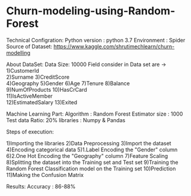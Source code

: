 # Churn-modeling-using-Random-Forest

Technical Configration:
Python version : python 3.7
Environment : Spider
Source of Dataset: https://www.kaggle.com/shrutimechlearn/churn-modelling


About DataSet:
Data Size: 10000
Field consider in Data set are ->
1)CustomerId	
2)Surname
3)CreditScore	
4)Geography	
5)Gender
6)Age
7)Tenure
8)Balance	
9)NumOfProducts	
10)HasCrCard	
11)IsActiveMember	
12)EstimatedSalary
13)Exited

Machine Learning Part:
Algorithm : Random Forest
Estimator size : 1000
Test data Ratio: 20%
libraries : Numpy & Pandas

Steps of execution:

1)Importing the libraries
2)Data Preprocessing
3)Import the dataset
4)Encoding categorical data
5)1.Label Encoding the "Gender" column
6)2.One Hot Encoding the "Geography" column
7)Feature Scaling
8)Splitting the dataset into the Training set and Test set
9)Training the Random Forest Classification model on the Training set
10)Prediction
11)Making the Confusion Matrix

Results:
Accuracy : 86-88%
